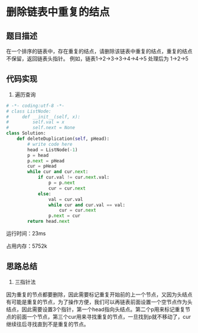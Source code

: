 # 删除链表中重复的结点


## 题目描述

在一个排序的链表中，存在重复的结点，请删除该链表中重复的结点，重复的结点不保留，返回链表头指针。 例如，链表1->2->3->3->4->4->5 处理后为 1->2->5


## 代码实现

1. 遍历查询
```python
# -*- coding:utf-8 -*-
# class ListNode:
#     def __init__(self, x):
#         self.val = x
#         self.next = None
class Solution:
    def deleteDuplication(self, pHead):
        # write code here
        head = ListNode(-1)
        p = head
        p.next = pHead
        cur = pHead
        while cur and cur.next:
            if cur.val != cur.next.val:
                p = p.next
                cur = cur.next
            else:
                val = cur.val
                while cur and cur.val == val:
                    cur = cur.next
                p.next = cur
        return head.next
```
运行时间：23ms

占用内存：5752k




## 思路总结

1. 三指针法

因为重复的节点都要删除，因此需要标记重复开始前的上一个节点，又因为头结点有可能是重复的节点，为了操作方便，我们可以再链表前面设置一个空节点作为头结点，因此需要设置3个指针，第一个head指向头结点。第二个p用来标记重复节点的前面一个节点，第三个cur用来寻找重复的节点，一旦找到p就不移动了，cur继续往后寻找直到不是重复的节点。
